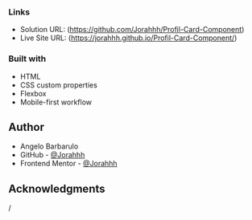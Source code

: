 

### Links

- Solution URL: (https://github.com/Jorahhh/Profil-Card-Component)
- Live Site URL: (https://jorahhh.github.io/Profil-Card-Component/)


### Built with

- HTML
- CSS custom properties
- Flexbox
- Mobile-first workflow

## Author

- Angelo Barbarulo
- GitHub - [@Jorahhh](https://github.com/Jorahhh)
- Frontend Mentor - [@Jorahhh](https://www.frontendmentor.io/profile/Jorahhh)


## Acknowledgments

/
